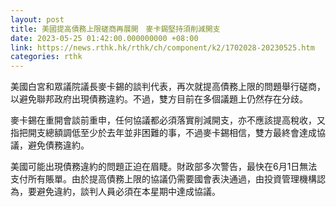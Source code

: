 ```yaml
---
layout: post
title: 美國提高債務上限磋商再展開　麥卡錫堅持須削減開支
date: 2023-05-25 01:42:00.000000000 +08:00
link: https://news.rthk.hk/rthk/ch/component/k2/1702028-20230525.htm
categories: rthk
---
```


美國白宮和眾議院議長麥卡錫的談判代表，再次就提高債務上限的問題舉行磋商，以避免聯邦政府出現債務違約。不過，雙方目前在多個議題上仍然存在分歧。

麥卡錫在重開會談前重申，任何協議都必須落實削減開支，亦不應該提高稅收，又指把開支總額調低至少於去年並非困難的事，不過麥卡錫相信，雙方最終會達成協議，避免債務違約。

美國可能出現債務違約的問題正迫在眉睫。財政部多次警告，最快在6月1日無法支付所有賬單。由於提高債務上限的協議仍需要國會表決通過，由投資管理機構認為，要避免違約，談判人員必須在本星期中達成協議。
